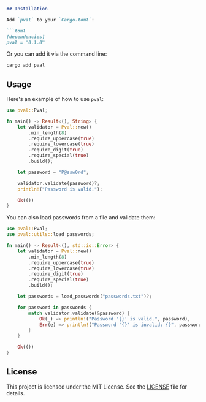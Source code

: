 ```markdown
## Installation

Add `pval` to your `Cargo.toml`:

```toml
[dependencies]
pval = "0.1.0"
```

Or you can add it via the command line:

```sh
cargo add pval
```

## Usage

Here's an example of how to use `pval`:

```rust
use pval::Pval;

fn main() -> Result<(), String> {
    let validator = Pval::new()
        .min_length(8)
        .require_uppercase(true)
        .require_lowercase(true)
        .require_digit(true)
        .require_special(true)
        .build();

    let password = "P@ssw0rd";

    validator.validate(password)?;
    println!("Password is valid.");

    Ok(())
}
```

You can also load passwords from a file and validate them:

```rust
use pval::Pval;
use pval::utils::load_passwords;

fn main() -> Result<(), std::io::Error> {
    let validator = Pval::new()
        .min_length(8)
        .require_uppercase(true)
        .require_lowercase(true)
        .require_digit(true)
        .require_special(true)
        .build();

    let passwords = load_passwords("passwords.txt")?;

    for password in passwords {
        match validator.validate(&password) {
            Ok(_) => println!("Password '{}' is valid.", password),
            Err(e) => println!("Password '{}' is invalid: {}", password, e),
        }
    }

    Ok(())
}
```

## License

This project is licensed under the MIT License. See the [LICENSE](LICENSE) file for details.
```
